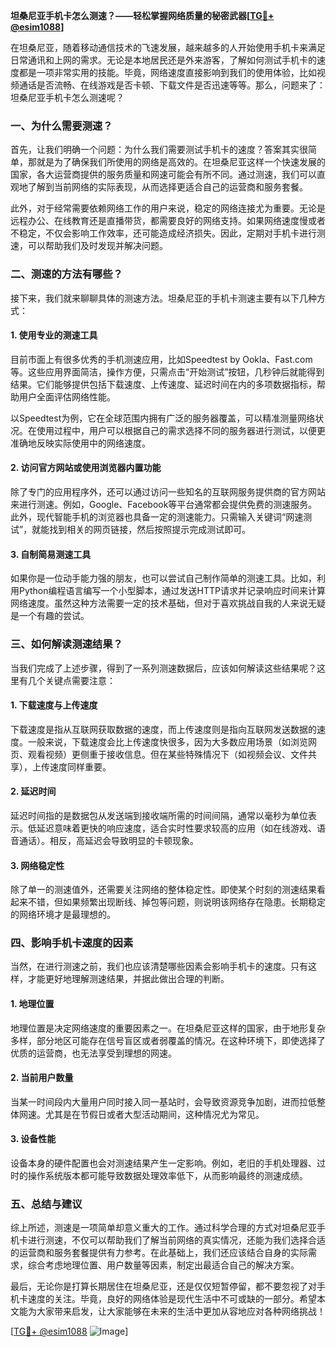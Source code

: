 **坦桑尼亚手机卡怎么测速？——轻松掌握网络质量的秘密武器[[TG💪+ @esim1088](https://t.me/s/esim1088)]**

在坦桑尼亚，随着移动通信技术的飞速发展，越来越多的人开始使用手机卡来满足日常通讯和上网的需求。无论是本地居民还是外来游客，了解如何测试手机卡的速度都是一项非常实用的技能。毕竟，网络速度直接影响到我们的使用体验，比如视频通话是否流畅、在线游戏是否卡顿、下载文件是否迅速等等。那么，问题来了：坦桑尼亚手机卡怎么测速呢？

### **一、为什么需要测速？**

首先，让我们明确一个问题：为什么我们需要测试手机卡的速度？答案其实很简单，那就是为了确保我们所使用的网络是高效的。在坦桑尼亚这样一个快速发展的国家，各大运营商提供的服务质量和网速可能会有所不同。通过测速，我们可以直观地了解到当前网络的实际表现，从而选择更适合自己的运营商和服务套餐。

此外，对于经常需要依赖网络工作的用户来说，稳定的网络连接尤为重要。无论是远程办公、在线教育还是直播带货，都需要良好的网络支持。如果网络速度慢或者不稳定，不仅会影响工作效率，还可能造成经济损失。因此，定期对手机卡进行测速，可以帮助我们及时发现并解决问题。

### **二、测速的方法有哪些？**

接下来，我们就来聊聊具体的测速方法。坦桑尼亚的手机卡测速主要有以下几种方式：

#### **1. 使用专业的测速工具**

目前市面上有很多优秀的手机测速应用，比如Speedtest by Ookla、Fast.com等。这些应用界面简洁，操作方便，只需点击“开始测试”按钮，几秒钟后就能得到结果。它们能够提供包括下载速度、上传速度、延迟时间在内的多项数据指标，帮助用户全面评估网络性能。

以Speedtest为例，它在全球范围内拥有广泛的服务器覆盖，可以精准测量网络状况。在使用过程中，用户可以根据自己的需求选择不同的服务器进行测试，以便更准确地反映实际使用中的网络速度。

#### **2. 访问官方网站或使用浏览器内置功能**

除了专门的应用程序外，还可以通过访问一些知名的互联网服务提供商的官方网站来进行测速。例如，Google、Facebook等平台通常都会提供免费的测速服务。此外，现代智能手机的浏览器也具备一定的测速能力。只需输入关键词“网速测试”，就能找到相关的网页链接，然后按照提示完成测试即可。

#### **3. 自制简易测速工具**

如果你是一位动手能力强的朋友，也可以尝试自己制作简单的测速工具。比如，利用Python编程语言编写一个小型脚本，通过发送HTTP请求并记录响应时间来计算网络速度。虽然这种方法需要一定的技术基础，但对于喜欢挑战自我的人来说无疑是一个有趣的尝试。

### **三、如何解读测速结果？**

当我们完成了上述步骤，得到了一系列测速数据后，应该如何解读这些结果呢？这里有几个关键点需要注意：

#### **1. 下载速度与上传速度**

下载速度是指从互联网获取数据的速度，而上传速度则是指向互联网发送数据的速度。一般来说，下载速度会比上传速度快很多，因为大多数应用场景（如浏览网页、观看视频）更侧重于接收信息。但在某些特殊情况下（如视频会议、文件共享），上传速度同样重要。

#### **2. 延迟时间**

延迟时间指的是数据包从发送端到接收端所需的时间间隔，通常以毫秒为单位表示。低延迟意味着更快的响应速度，适合实时性要求较高的应用（如在线游戏、语音通话）。相反，高延迟会导致明显的卡顿现象。

#### **3. 网络稳定性**

除了单一的测速值外，还需要关注网络的整体稳定性。即使某个时刻的测速结果看起来不错，但如果频繁出现断线、掉包等问题，则说明该网络存在隐患。长期稳定的网络环境才是最理想的。

### **四、影响手机卡速度的因素**

当然，在进行测速之前，我们也应该清楚哪些因素会影响手机卡的速度。只有这样，才能更好地理解测速结果，并据此做出合理的判断。

#### **1. 地理位置**

地理位置是决定网络速度的重要因素之一。在坦桑尼亚这样的国家，由于地形复杂多样，部分地区可能存在信号盲区或者弱覆盖的情况。在这种环境下，即使选择了优质的运营商，也无法享受到理想的网速。

#### **2. 当前用户数量**

当某一时间段内大量用户同时接入同一基站时，会导致资源竞争加剧，进而拉低整体网速。尤其是在节假日或者大型活动期间，这种情况尤为常见。

#### **3. 设备性能**

设备本身的硬件配置也会对测速结果产生一定影响。例如，老旧的手机处理器、过时的操作系统版本都可能导致数据处理效率低下，从而影响最终的测速成绩。

### **五、总结与建议**

综上所述，测速是一项简单却意义重大的工作。通过科学合理的方式对坦桑尼亚手机卡进行测速，不仅可以帮助我们了解当前网络的真实情况，还能为我们选择合适的运营商和服务套餐提供有力参考。在此基础上，我们还应该结合自身的实际需求，综合考虑地理位置、用户数量等因素，制定出最适合自己的解决方案。

最后，无论你是打算长期居住在坦桑尼亚，还是仅仅短暂停留，都不要忽视了对手机卡速度的关注。毕竟，良好的网络体验是现代生活中不可或缺的一部分。希望本文能为大家带来启发，让大家能够在未来的生活中更加从容地应对各种网络挑战！

[[TG💪+ @esim1088](https://t.me/s/esim1088) ![Image](https://i.postimg.cc/4NQfJmqS/Snipaste-2025-05-13-00-14-12.png)]